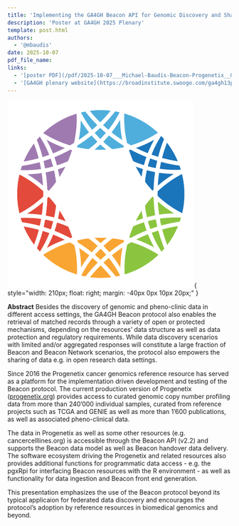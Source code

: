 ```yaml
---
title: 'Implementing the GA4GH Beacon API for Genomic Discovery and Sharing in an Open Data Paradigm'
description: 'Poster at GA4GH 2025 Plenary'
template: post.html 
authors:
  - '@mbaudis'
date: 2025-10-07
pdf_file_name:
links:
  - '[poster PDF](/pdf/2025-10-07___Michael-Baudis-Beacon-Progenetix__GA4GH-poster.pdf)'
  - '[GA4GH plenary website](https://broadinstitute.swoogo.com/ga4gh13plenary)'
---
```


![GA4GH Circle Logo](/img/ga4gh_circle_420x420.png){ style="width: 210px; float: right; margin: -40px 0px 10px 20px;" }

**Abstract** Besides the discovery of genomic and pheno-clinic data in different access settings, the GA4GH Beacon protocol also enables the retrieval of matched records through a variety of open or protected mechanisms, depending on the resources’ data structure as well as data protection and regulatory requirements. While data discovery scenarios with limited and/or aggregated responses will constitute a large fraction of Beacon and Beacon Network scenarios, the protocol also empowers the sharing of data e.g. in open research data settings.

Since 2016 the Progenetix cancer genomics reference resource has served as a platform for the implementation driven development and testing of the Beacon protocol. <!--more-->
The current production version of Progenetix ([progenetix.org](https://progenetix.org)) provides access to curated genomic copy number profiling data from more than 240’000 individual samples, curated from reference projects such as TCGA and GENIE as well as more than 1’600 publications, as well as associated pheno-clinical data. 

The data in Progenetix as well as some other resources (e.g. cancercelllines.org) is accessible through the Beacon API (v2.2) and supports the Beacon data model as well as Beacon handover data delivery. The software ecosystem driving the Progenetix and related resources also provides additional functions for programmatic data access - e.g. the pgxRpi for interfacing Beacon resources with the R environment - as well as functionality for data ingestion and Beacon front end generation.

This presentation emphasizes the use of the Beacon protocol beyond its typical applicaion for federated data discovery and encourages the protocol’s adoption by reference resources in biomedical genomics and beyond.

